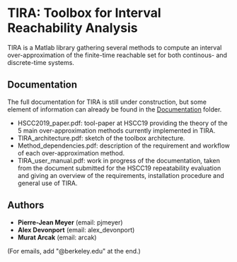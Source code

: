 # TIRA: Toolbox for Interval Reachability Analysis

TIRA is a Matlab library gathering several methods to compute an interval over-approximation of the finite-time reachable set for both continous- and discrete-time systems.

## Documentation

The full documentation for TIRA is still under construction, but some element of information can already be found in the [Documentation](https://gitlab.com/pj_meyer/TIRA/tree/master/Documentation) folder.

* HSCC2019_paper.pdf: tool-paper at HSCC19 providing the theory of the 5 main over-approximation methods currently implemented in TIRA.
* TIRA_architecture.pdf: sketch of the toolbox architecture.
* Method_dependencies.pdf: description of the requirement and workflow of each over-approximation method.
* TIRA_user_manual.pdf: work in progress of the documentation, taken from the document submitted for the HSCC19 repeatability evaluation and giving an overview of the requirements, installation procedure and general use of TIRA.

## Authors

* **Pierre-Jean Meyer** (email: pjmeyer)
* **Alex Devonport** (email: alex_devonport)
* **Murat Arcak** (email: arcak)

(For emails, add "@berkeley.edu" at the end.)

